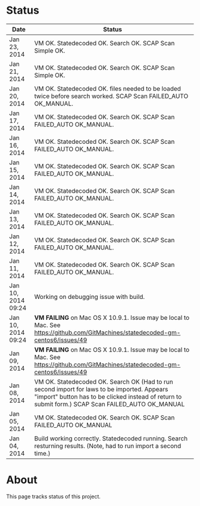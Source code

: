 # Status

| Date         | Status |
|--------------|-------------|
| Jan 23, 2014 | VM OK. Statedecoded OK. Search OK. SCAP Scan Simple OK.  |
| Jan 21, 2014 | VM OK. Statedecoded OK. Search OK. SCAP Scan Simple OK.  |
| Jan 20, 2014 | VM OK. Statedecoded OK. files needed to be loaded twice before search worked. SCAP Scan FAILED_AUTO OK_MANUAL.  |
| Jan 17, 2014 | VM OK. Statedecoded OK. Search OK. SCAP Scan FAILED_AUTO OK_MANUAL.  |
| Jan 16, 2014 | VM OK. Statedecoded OK. Search OK. SCAP Scan FAILED_AUTO OK_MANUAL.  |
| Jan 15, 2014 | VM OK. Statedecoded OK. Search OK. SCAP Scan FAILED_AUTO OK_MANUAL.  |
| Jan 14, 2014 | VM OK. Statedecoded OK. Search OK. SCAP Scan FAILED_AUTO OK_MANUAL.  |
| Jan 13, 2014 | VM OK. Statedecoded OK. Search OK. SCAP Scan FAILED_AUTO OK_MANUAL.  |
| Jan 12, 2014 | VM OK. Statedecoded OK. Search OK. SCAP Scan FAILED_AUTO OK_MANUAL.  |
| Jan 11, 2014 | VM OK. Statedecoded OK. Search OK. SCAP Scan FAILED_AUTO OK_MANUAL.  |
| Jan 10, 2014 09:24 | Working on debugging issue with build. |
| Jan 10, 2014 09:24 | **VM FAILING** on Mac OS X 10.9.1. Issue may be local to Mac. See https://github.com/GitMachines/statedecoded-gm-centos6/issues/49 |
| Jan 09, 2014 | **VM FAILING** on Mac OS X 10.9.1. Issue may be local to Mac. See https://github.com/GitMachines/statedecoded-gm-centos6/issues/49 |
| Jan 08, 2014 | VM OK. Statedecoded OK. Search OK (Had to run second import for laws to be imported. Appears "import" button has to be clicked instead of return to submit form.) SCAP Scan FAILED_AUTO OK_MANUAL |
| Jan 05, 2014 | VM OK. Statedecoded OK. Search OK. SCAP Scan FAILED_AUTO OK_MANUAL |
| Jan 04, 2014 | Build working correctly. Statedecoded running. Search resturning results. (Note, had to run import a second time.)|

# About

This page tracks status of this project.
